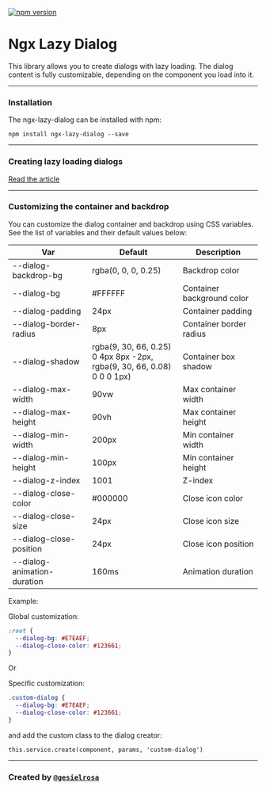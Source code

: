 [![npm version](https://badge.fury.io/js/ngx-lazy-dialog.svg)](https://www.npmjs.com/package/ngx-lazy-dialog)

# Ngx Lazy Dialog

This library allows you to create dialogs with lazy loading. The dialog content is fully customizable, depending on the
component you load into it.

<hr>

### Installation

The ngx-lazy-dialog can be installed with npm:

`npm install ngx-lazy-dialog --save`

<hr>

### Creating lazy loading dialogs

[Read the article](https://medium.com/@gesielr/ngx-lazy-dialog-lazy-loading-dialogs-in-angular-498edf937e3e)

<hr>

### Customizing the container and backdrop

You can customize the dialog container and backdrop using CSS variables. See the list of variables and their default
values below:

| Var | Default                                                                      | Description                |
| ----------- |------------------------------------------------------------------------------|----------------------------|
| --dialog-backdrop-bg | rgba(0, 0, 0, 0.25)                                                          | Backdrop color             |
| --dialog-bg | #FFFFFF                                                                      | Container background color |
| --dialog-padding | 24px                                                                         | Container padding          |
| --dialog-border-radius | 8px                                                                          | Container border radius    |
| --dialog-shadow | rgba(9, 30, 66, 0.25) 0 4px 8px -2px, <br>  rgba(9, 30, 66, 0.08) 0 0 0 1px) | Container box shadow       |
| --dialog-max-width | 90vw                                                                         | Max container width        |
| --dialog-max-height | 90vh                                                                         | Max container height       |
| --dialog-min-width | 200px                                                                        | Min container width        |
| --dialog-min-height | 100px                                                                        | Min container height       |
| --dialog-z-index | 1001                                                                         | Z-index                    |
| --dialog-close-color | #000000                                                                      | Close icon color           |
| --dialog-close-size | 24px                                                                         | Close icon size            |
| --dialog-close-position | 24px                                                                         | Close icon position        |
| --dialog-animation-duration | 160ms                                                                        | Animation duration         |

Example:

Global customization:

``` css
:root {
  --dialog-bg: #E7EAEF;
  --dialog-close-color: #123661;
}
```

Or

Specific customization:

``` css
.custom-dialog {
  --dialog-bg: #E7EAEF;
  --dialog-close-color: #123661;
}
```

and add the custom class to the dialog creator:

```
this.service.create(component, params, 'custom-dialog')
```

<hr>

### Created by [`@gesielrosa`](https://github.com/gesielrosa)
